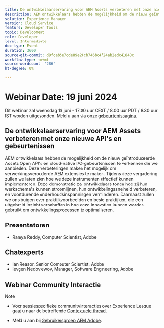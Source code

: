```yaml
---
title: De ontwikkelaarservaring voor AEM Assets verbeteren met onze nieuwe API's en gebeurtenissen
description: AEM ontwikkelaars hebben de mogelijkheid om de nieuw geïntroduceerde Assets Open API's en cloud-native I/O-gebeurtenissen te verkennen die we aanbieden. Deze verbeteringen maken het mogelijk om verwerkingsverouderde AEM extensies te maken. Tijdens deze vergadering zullen we laten zien hoe we deze instrumenten effectief kunnen implementeren. Deze demonstratie zal ontwikkelaars tonen hoe zij hun werkschema's kunnen stroomlijnen, hun ontwikkelingssnelheid verbeteren, en voortdurende onderhoudsinspanningen verminderen. Daarnaast zullen we ons buigen over praktijkvoorbeelden en beste praktijken, die een uitgebreid inzicht verschaffen in hoe deze innovaties kunnen worden gebruikt om ontwikkelingsprocessen te optimaliseren.
solution: Experience Manager
version: Cloud Service
feature: Developer Tools
topic: Development
role: Developer
level: Intermediate
doc-type: Event
duration: 3600
source-git-commit: d9fcab5e7cde89e24cb746bc4f24ab2edc41848c
workflow-type: tm+mt
source-wordcount: '286'
ht-degree: 0%

---
```


# Webinar Date: 19 juni 2024

Dit webinar zal woensdag 19 juni - 17:00 uur CEST / 8.00 uur PDT / 8.30 uur IST worden uitgezonden.
Meld u aan via onze [gebeurtenispagina](https://adobe.ly/3wLRpdI).

## De ontwikkelaarservaring voor AEM Assets verbeteren met onze nieuwe API&#39;s en gebeurtenissen

AEM ontwikkelaars hebben de mogelijkheid om de nieuw geïntroduceerde Assets Open API&#39;s en cloud-native I/O-gebeurtenissen te verkennen die we aanbieden. Deze verbeteringen maken het mogelijk om verwerkingsverouderde AEM extensies te maken. Tijdens deze vergadering zullen we laten zien hoe we deze instrumenten effectief kunnen implementeren. Deze demonstratie zal ontwikkelaars tonen hoe zij hun werkschema&#39;s kunnen stroomlijnen, hun ontwikkelingssnelheid verbeteren, en voortdurende onderhoudsinspanningen verminderen. Daarnaast zullen we ons buigen over praktijkvoorbeelden en beste praktijken, die een uitgebreid inzicht verschaffen in hoe deze innovaties kunnen worden gebruikt om ontwikkelingsprocessen te optimaliseren.

## Presentatoren

* Ramya Reddy, Computer Scientist, Adobe

## Chatexperts

* Ian Reasor, Senior Computer Scientist, Adobe
* Ievgen Nedoviewov, Manager, Software Engineering, Adobe

## Webinar Community Interactie

>[!NOTE]
> 
>* Voor sessiespecifieke communityinteracties over Experience League gaat u naar de betreffende [Contextuele thread](https://adobe.ly/3UQXwFO).
>
>* Meld u aan bij [Gebruikersgroep AEM Adobe](https://aem-augs.adobe.com/).
